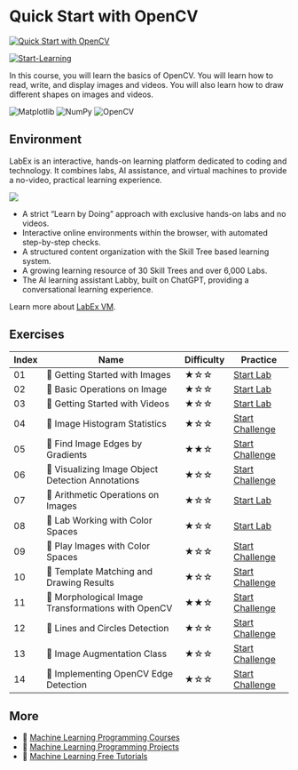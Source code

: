 # Quick Start with OpenCV

[![Quick Start with OpenCV](https://cover-creator.appbot.io/quick-start-with-opencv.png)](https://labex.io/courses/quick-start-with-opencv)

[![Start-Learning](https://img.shields.io/badge/Start-Learning-whitesmoke?style=for-the-badge)](https://labex.io/courses/quick-start-with-opencv)

In this course, you will learn the basics of OpenCV. You will learn how to read, write, and display images and videos. You will also learn how to draw different shapes on images and videos.

![Matplotlib](https://img.shields.io/badge/Matplotlib-whitesmoke?style=for-the-badge&logo=matplotlib)
![NumPy](https://img.shields.io/badge/NumPy-whitesmoke?style=for-the-badge&logo=numpy)
![OpenCV](https://img.shields.io/badge/OpenCV-whitesmoke?style=for-the-badge&logo=opencv)


## Environment

LabEx is an interactive, hands-on learning platform dedicated to coding and technology. It combines labs, AI assistance, and virtual machines to provide a no-video, practical learning experience.

![](https://tutorial-screenshot.getvm.io/images/vm-1725247253.png)

- A strict “Learn by Doing” approach with exclusive hands-on labs and no videos.
- Interactive online environments within the browser, with automated step-by-step checks.
- A structured content organization with the Skill Tree based learning system.
- A growing learning resource of 30 Skill Trees and over 6,000 Labs.
- The AI learning assistant Labby, built on ChatGPT, providing a conversational learning experience.

Learn more about [LabEx VM](https://support.labex.io/using-labex/virtual-machine).

## Exercises

|   Index | Name                                              | Difficulty   | Practice                                                                                                                              |
|---------|---------------------------------------------------|--------------|---------------------------------------------------------------------------------------------------------------------------------------|
|      01 | 📖 Getting Started with Images                     | ★☆☆          | <a target='_blank' href='https://labex.io/tutorials/opencv-getting-started-with-images-8438'>Start Lab</a>                            |
|      02 | 📖 Basic Operations on Image                       | ★☆☆          | <a target='_blank' href='https://labex.io/tutorials/opencv-basic-operations-on-image-67174'>Start Lab</a>                             |
|      03 | 📖 Getting Started with Videos                     | ★☆☆          | <a target='_blank' href='https://labex.io/tutorials/opencv-getting-started-with-videos-14766'>Start Lab</a>                           |
|      04 | 🎯 Image Histogram Statistics                      | ★☆☆          | <a target='_blank' href='https://labex.io/tutorials/matplotlib-image-histogram-statistics-259076'>Start Challenge</a>                 |
|      05 | 🎯 Find Image Edges by Gradients                   | ★★☆          | <a target='_blank' href='https://labex.io/tutorials/opencv-find-image-edges-by-gradients-259151'>Start Challenge</a>                  |
|      06 | 🎯 Visualizing Image Object Detection Annotations  | ★☆☆          | <a target='_blank' href='https://labex.io/tutorials/opencv-visualizing-image-object-detection-annotations-136088'>Start Challenge</a> |
|      07 | 📖 Arithmetic Operations on Images                 | ★☆☆          | <a target='_blank' href='https://labex.io/tutorials/opencv-arithmetic-operations-on-images-38502'>Start Lab</a>                       |
|      08 | 📖 Lab Working with Color Spaces                   | ★☆☆          | <a target='_blank' href='https://labex.io/tutorials/opencv-lab-working-with-color-spaces-21417'>Start Lab</a>                         |
|      09 | 🎯 Play Images with Color Spaces                   | ★☆☆          | <a target='_blank' href='https://labex.io/tutorials/opencv-play-images-with-color-spaces-8836'>Start Challenge</a>                    |
|      10 | 🎯 Template Matching and Drawing Results           | ★☆☆          | <a target='_blank' href='https://labex.io/tutorials/opencv-template-matching-and-drawing-results-9683'>Start Challenge</a>            |
|      11 | 🎯 Morphological Image Transformations with OpenCV | ★★☆          | <a target='_blank' href='https://labex.io/tutorials/opencv-morphological-image-transformations-with-opencv-9677'>Start Challenge</a>  |
|      12 | 🎯 Lines and Circles Detection                     | ★☆☆          | <a target='_blank' href='https://labex.io/tutorials/opencv-lines-and-circles-detection-13393'>Start Challenge</a>                     |
|      13 | 🎯 Image Augmentation Class                        | ★☆☆          | <a target='_blank' href='https://labex.io/tutorials/opencv-image-augmentation-class-107208'>Start Challenge</a>                       |
|      14 | 🎯 Implementing OpenCV Edge Detection              | ★☆☆          | <a target='_blank' href='https://labex.io/tutorials/opencv-implementing-opencv-edge-detection-13391'>Start Challenge</a>              |

## More

- 🔗 [Machine Learning Programming Courses](https://github.com/labex-labs/awesome-programming-courses)
- 🔗 [Machine Learning Programming Projects](https://github.com/labex-labs/awesome-programming-projects)
- 🔗 [Machine Learning Free Tutorials](https://github.com/labex-labs/ml-free-tutorials)


